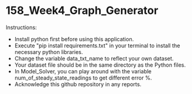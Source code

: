 # 158_Week4_Graph_Generator

Instructions:
- Install python first before using this application.
- Execute "pip install requirements.txt" in your terminal to install the necessary python libraries.
- Change the variable data_txt_name to reflect your own dataset.
- Your dataset file should be in the same directory as the Python files.
- In Model_Solver, you can play around with the variable num_of_steady_state_readings to get different error %.
- Acknowledge this github repository in any reports.